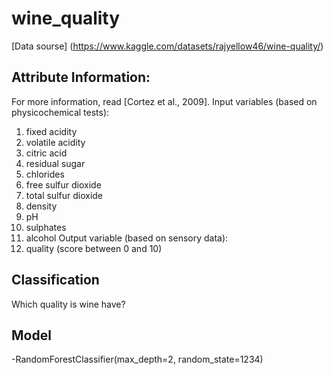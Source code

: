 # wine_quality

[Data sourse] (https://www.kaggle.com/datasets/rajyellow46/wine-quality/)

## Attribute Information:

For more information, read [Cortez et al., 2009]. 
Input variables (based on physicochemical tests): 
1. fixed acidity 
2. volatile acidity 
3. citric acid 
4. residual sugar 
5. chlorides 
6. free sulfur dioxide 
7. total sulfur dioxide 
8. density 
9. pH 
10. sulphates 
11. alcohol 
Output variable (based on sensory data): 
12. quality (score between 0 and 10)


## Classification
Which quality is wine have?

## Model
 -RandomForestClassifier(max_depth=2, random_state=1234)

 
